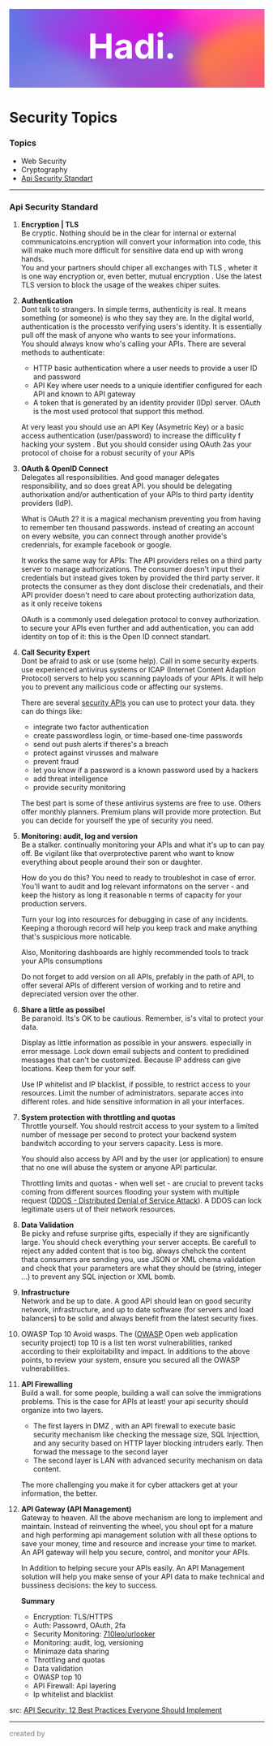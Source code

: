 ![Hadi-Banner](../hadi-banner.png)

# Security Topics

### Topics

- Web Security
- Cryptography
- [Api Security Standart](#api-security-standart) 

---

### Api Security Standard

1. **Encryption | TLS** <br>
    Be cryptic. Nothing should be in the clear for internal or external communicatoins.encryption will convert your information into code, this will make much more difficult for sensitive data end up with wrong hands. <br> You and your partners should chiper all exchanges with TLS , wheter it is one way encryption  or, even better, mutual encryption . Use the latest TLS version to block the usage of the weakes chiper suites.

2. **Authentication** <br>
    Dont talk to strangers. In simple terms, authenticity is real. It means something (or someone) is who they say they are. In the digital world, authentication is the processto verifying users's identity. It is essentially pull off the mask of anyone who wants to see your informations. <br> You should always know who's calling your APIs. There are several methods to authenticate:
    - HTTP basic authentication where a user needs to provide a user ID and password
    - API Key where user needs to a uniquie identifier configured for each API and known to API gateway
    - A token that is generated by an identity provider (IDp) server. OAuth is the most used protocol that support this method.

    At very least you should use an API Key (Asymetric Key) or a basic access authentication  (user/password) to increase the difficulity f hacking your system . But you should consider using OAuth 2as your protocol of choise for a robust security of your APIs

3. **OAuth & OpenID Connect**\
    Delegates all responsibilities. And good manager delegates responsibility, and so does great API. you should be delegating authorixation and/or authentication of your APIs to third party identity providers (IdP).

    What is OAuth 2? it is a magical mechanism preventing you from having to remember ten thousand passwords. instead of creating an account on every website, you can connect through another provide's credenrials, for example facebook or google.
    
    It works the same way for APIs: The API providers relies on a third party server to manage authorizations. The consumer doesn't input their credentials but instead gives token by provided the third party server. it protects the consumer as they dont disclose their credenatials, and their API provider doesn't need to care about protecting authorization data, as it only receive tokens

    OAuth is a commonly used delegation protocol to convey authorization. to secure your APIs even further and add authentication, you can add identity on top of it: this is the Open ID connect standart.

4. **Call Security Expert**\
    Dont be afraid to ask or use (some help). Call in some security experts. use experienced antivirus systems or ICAP (Internet Content Adaption Protocol) servers to help you scanning payloads of your APIs. it will help you to prevent any mailicious code or affecting our systems.

    There are several [security APIs](https://blog.api.rakuten.net/top-10-best-security-apis-twilio-virustotal/) you can use to protect your data. they can do things like:
    - integrate two factor authentication
    - create passwordless login, or time-based one-time passwords
    - send out push alerts if theres's a breach
    - protect against virusses and malware
    - prevent fraud
    - let you know if a password  is a known password used by a hackers
    - add threat intelligence 
    - provide security monitoring

    The best part is some of these antivirus systems are free to use. Others offer monthly planners. Premium plans will provide more protection. But you can decide for yourself the ype of security you need.

5. **Monitoring: audit, log and version**\
    Be a stalker. continually monitoring your APIs and what it's up to can pay off. Be vigilant like that overprotective parent who want to know everything about people around their son or daughter.

    How do you do this? You need to ready to troubleshot in case of error. You'll want to audit and log relevant informatons on the server - and keep the history as long it reasonable n terms of capacity for your production servers.

    Turn your log into resources for debugging in case of any incidents. Keeping a thorough record will help you keep track and make anything that's suspicious more noticable.

    Also, Monitoring dashboards are highly recommended tools to track your APIs consumptions 

    Do not forget to add version on all APIs, prefably in the path of API, to offer several APIs of different version of working and to retire and depreciated version over the other.

6. **Share a little as possibel**\
    Be paranoid. Its's OK to be cautious. Remember, is's vital to protect your data.

    Display as little information as possible in your answers. especially in error message. Lock down email subjects and content to predidined messages that can't be customized. Because IP address can give locations. Keep them for your self.

    Use IP whitelist and IP blacklist, if possible, to restrict access to your resources. Limit the number of administrators. separate acces into different roles. and hide sensitive information in all your interfaces.

7. **System protection with throttling and quotas**\
    Throttle yourself. You should restrcit access to your system to a limited number of message per second to protect your backend system bandwitch according to your servers capacity. Less is more.

    You should also access by API and by the user (or application) to ensure that no one will abuse the system or anyone API particular. 

    Throttling limits and quotas - when well set - are crucial to prevent tacks coming from different sources flooding your system with multiple request ([DDOS - Distributed Denial of Service Attack](https://www.cisa.gov/uscert/ncas/tips/ST04-015)). A DDOS can lock legitimate users ut of their network resources.

8. **Data Validation**\
    Be picky and refuse surprise gifts, especially if they are significantly large. You should check everything your server accepts. Be carefull to reject any added content that is too big. always chehck the content thata consumers are sending you, use JSON or XML chema validation and check that your parameters are what they should be (string, integer ...) to prevent any SQL injection or XML bomb.

9. **Infrastructure**\
    Network and be up to date. A good API should lean on good security network, infrastructure, and up to date software (for servers and load balancers) to be solid and always benefit from the latest security fixes.

10. OWASP Top 10
    Avoid wasps. The ([OWASP](https://blog.axway.com/api-security/owasps-api-security/?utm_source=axway&utm_medium=blog&utm_campaign=apim_fast_secure&utm_term=null&utm_content=blog&utm_id=null) Open web application security project) top 10 is a list ten worst vulnerabilities, ranked according to their exploitability and impact. In additions to the above points, to review your system, ensure you secured all the OWASP vulnerabilities.

11. **API Firewalling**\
    Build a wall. for some people, building a wall can solve the immigrations problems. This is the case for APIs at least! your api security should organize into two layers. 
    - The first layers in DMZ , with an API firewall to execute basic security mechanism like checking the message size, SQL Injecttion, and any security based on HTTP layer blocking intruders early. Then forwad the message to the second layer
    - The second layer is LAN with advanced security mechanism on data content.

    The more challenging you make it for cyber attackers get at your information, the better.

12. **API Gateway (API Management)**\
    Gateway to heaven. All the above mechanism are long to implement and maintain. Instead of reinventing the wheel, you shoul opt for a mature and high performing api management solution with all these options to save your money, time and resource and increase your time to market. An API gateway will help you secure, control, and monitor your APIs.
    
    In Addition to helping secure your APIs easily. An API Management solution will help you make sense of your API data to make technical and bussiness decisions: the key to success.

    **Summary**
    - Encryption: TLS/HTTPS
    - Auth: Passowrd, OAuth, 2fa
    - Security Monitoring: [710leo/urlooker](https://github.com/710leo/urlooker)
    - Monitoring: audit, log, versioning
    - Minimaze data sharing
    - Throttling and quotas
    - Data validation
    - OWASP top 10
    - API Firewall: Api layering
    - Ip whitelist and blacklist



src: [API Security: 12 Best Practices Everyone Should Implement](https://blog.axway.com/learning-center/digital-security/keys-oauth/api-security-best-practices)

---
<p style="color: grey">created by <b  style="color:white">Hadi Gunawan @2023</b></p>

